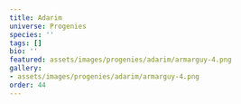 ```yaml
---
title: Adarim
universe: Progenies
species: ''
tags: []
bio: ''
featured: assets/images/progenies/adarim/armarguy-4.png
gallery:
- assets/images/progenies/adarim/armarguy-4.png
order: 44
---
```

